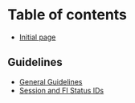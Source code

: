# Table of contents

* [Initial page](README.md)

## Guidelines

* [General Guidelines](guidelines/general-guidelines.md)
* [Session and FI Status IDs](guidelines/session-and-fi-status-ids.md)

